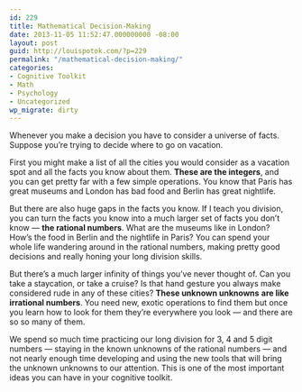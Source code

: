 ```yaml
---
id: 229
title: Mathematical Decision-Making
date: 2013-11-05 11:52:47.000000000 -08:00
layout: post
guid: http://louispotok.com/?p=229
permalink: "/mathematical-decision-making/"
categories:
- Cognitive Toolkit
- Math
- Psychology
- Uncategorized
wp_migrate: dirty
---
```

Whenever you make a decision you have to consider a universe of facts. Suppose you&#8217;re trying to decide where to go on vacation.

First you might make a list of all the cities you would consider as a vacation spot and all the facts you know about them. **These are the integers**, and you can get pretty far with a few simple operations. You know that Paris has great museums and London has bad food and Berlin has great nightlife.

But there are also huge gaps in the facts you know. If I teach you division, you can turn the facts you know into a much larger set of facts you don&#8217;t know &#8212; **the rational numbers**. What are the museums like in London? How&#8217;s the food in Berlin and the nightlife in Paris? You can spend your whole life wandering around in the rational numbers, making pretty good decisions and really honing your long division skills.

But there&#8217;s a much larger infinity of things you&#8217;ve never thought of. Can you take a staycation, or take a cruise? Is that hand gesture you always make considered rude in any of these cities? **These unknown unknowns** **are like irrational numbers**. You need new, exotic operations to find them but once you learn how to look for them they&#8217;re everywhere you look &#8212; and there are so so many of them.

We spend so much time practicing our long division for 3, 4 and 5 digit numbers &#8212; staying in the known unknowns of the rational numbers &#8212; and not nearly enough time developing and using the new tools that will bring the unknown unknowns to our attention. This is one of the most important ideas you can have in your cognitive toolkit.